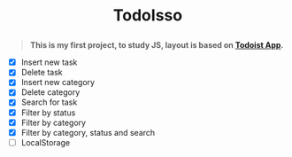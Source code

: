 <h1 align="center">
  <p align="center">TodoIsso</p>
</h1>

> **This is my first project, to study JS, layout is based on [Todoist App](https://todoist.com/app/).**


- [x] Insert new task
- [x] Delete task
- [x] Insert new category
- [x] Delete category
- [x] Search for task 
- [x] Filter by status
- [x] Filter by category
- [x] Filter by category, status and search 
- [ ] LocalStorage
